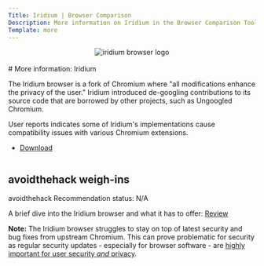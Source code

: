 ```yaml
---
Title: Iridium | Browser Comparison
Description: More information on Iridium in the Browser Comparison Tool
Template: more
---
```


<center><img src="%assets_url%/logos/iridiumlogo.png" alt="iridium browser logo" class="browser-img"></center>

<br>
<div class="column" markdown="1">
# More information: Iridium

The Iridium browser is a fork of Chromium where "all modifications enhance the privacy of the user." Iridium introduced de-googling contributions to its source code that are borrowed by other projects, such as Ungoogled Chromium.

User reports indicates some of Iridium's implementations cause compatibility issues with various Chromium extensions.

* [Download](https://iridiumbrowser.de/downloads/)

</div>

<div class="column" markdown="1">
<div class="card" markdown="1">

## avoidthehack weigh-ins

avoidthehack Recommendation status: N/A

A brief dive into the Iridium browser and what it has to offer: <a class="button" href="https://avoidthehack.com/review-iridium-browser"> Review </a>

**Note:** The Iridium browser struggles to stay on top of latest security and bug fixes from upstream Chromium. This can prove problematic for security as regular security updates - especially for browser software - are [highly important for user security _and_ privacy](https://avoidthehack.com/getting-started-cybersecurity#updatesoftwarefirmware).

</div>
</div>
</div>
